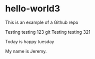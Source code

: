 # hello-world3

This is an example of a Github repo

Testing testing 123
git
Testing testing 321

Today is happy tuesday

My name is Jeremy.
